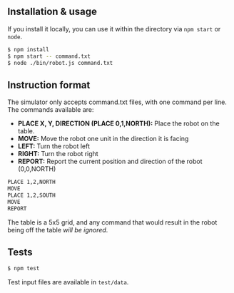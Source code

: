 
## Installation & usage

If you install it locally, you can use it within the directory via ```npm start``` or ```node```.
```sh
$ npm install
$ npm start -- command.txt
$ node ./bin/robot.js command.txt
```

## Instruction format

The simulator only accepts command.txt files, with one command per line. The commands available are:

- **PLACE X, Y, DIRECTION (PLACE 0,1,NORTH):** Place the robot on the table.
- **MOVE:** Move the robot one unit in the direction it is facing
- **LEFT:** Turn the robot left
- **RIGHT:** Turn the robot right
- **REPORT:** Report the current position and direction of the robot (0,0,NORTH)


```sh
PLACE 1,2,NORTH
MOVE
PLACE 1,2,SOUTH
MOVE
REPORT
```
The table is a 5x5 grid, and any command that would result in the robot being off the table *will be ignored*.


## Tests

```sh
$ npm test
```

Test input files are available in ```test/data```. 



